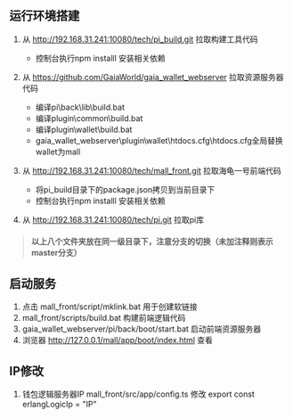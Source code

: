 ## 运行环境搭建

1. 从 http://192.168.31.241:10080/tech/pi_build.git 拉取构建工具代码
    - 控制台执行npm installl 安装相关依赖
	
2. 从 https://github.com/GaiaWorld/gaia_wallet_webserver 拉取资源服务器代码
    - 编译pi\back\lib\build.bat
    - 编译plugin\common\build.bat
    - 编译plugin\wallet\build.bat
    - gaia_wallet_webserver\plugin\wallet\htdocs\.cfg\htdocs.cfg全局替换wallet为mall

3. 从 http://192.168.31.241:10080/tech/mall_front.git 拉取海龟一号前端代码
    - 将pi_build目录下的package.json拷贝到当前目录下
    - 控制台执行npm installl 安装相关依赖

4. 从 http://192.168.31.241:10080/tech/pi.git 拉取pi库

> #### 以上八个文件夹放在同一级目录下，注意分支的切换（未加注释则表示master分支）



## 启动服务

1. 点击 mall_front/script/mklink.bat 用于创建软链接
2. mall_front/scripts/build.bat 构建前端逻辑代码
3. gaia_wallet_webserver/pi/back/boot/start.bat 启动前端资源服务器
5. 浏览器 http://127.0.0.1/mall/app/boot/index.html 查看


## IP修改

1. 钱包逻辑服务器IP mall_front/src/app/config.ts 修改 export const erlangLogicIp = "IP"